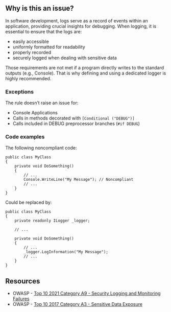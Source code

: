 ## Why is this an issue?
 
In software development, logs serve as a record of events within an application, providing crucial insights for debugging. When logging, it is essential to ensure that the logs are:
 
- easily accessible
- uniformly formatted for readability
- properly recorded
- securely logged when dealing with sensitive data

Those requirements are not met if a program directly writes to the standard outputs (e.g., Console). That is why defining and using a dedicated logger is highly recommended.
 
### Exceptions
 
The rule doesn’t raise an issue for:

- Console Applications
- Calls in methods decorated with `[Conditional ("DEBUG")]`
- Calls included in DEBUG preprocessor branches (`#if DEBUG`)

### Code examples
 
The following noncompliant code:

    public class MyClass
    {
        private void DoSomething()
        {
            // ...
            Console.WriteLine("My Message"); // Noncompliant
            // ...
        }
    }

Could be replaced by:

    public class MyClass
    {
        private readonly ILogger _logger;
    
        // ...
    
        private void DoSomething()
        {
            // ...
            _logger.LogInformation("My Message");
            // ...
        }
    }

## Resources

- OWASP - [Top 10 2021 Category A9 - Security Logging and
  Monitoring Failures](https://owasp.org/Top10/A09_2021-Security_Logging_and_Monitoring_Failures/)
- OWASP - [Top 10 2017 Category A3 - Sensitive Data
  Exposure](https://www.owasp.org/www-project-top-ten/2017/A3_2017-Sensitive_Data_Exposure)